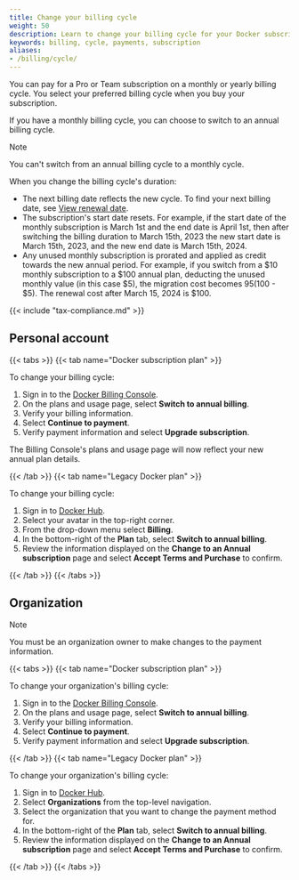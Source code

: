 ```yaml
---
title: Change your billing cycle
weight: 50
description: Learn to change your billing cycle for your Docker subscription
keywords: billing, cycle, payments, subscription
aliases:
- /billing/cycle/
---
```


You can pay for a Pro or Team subscription on a monthly or yearly billing cycle. You select your preferred billing cycle when you buy your subscription.

If you have a monthly billing cycle, you can choose to switch to an annual billing cycle.

> [!NOTE]
>
> You can't switch from an annual billing cycle to a monthly cycle.

When you change the billing cycle's duration:

- The next billing date reflects the new cycle. To find your next billing date, see [View renewal date](history.md#view-renewal-date).
- The subscription's start date resets. For example, if the start date of the monthly subscription is March 1st and the end date is April 1st, then after switching the billing duration to March 15th, 2023 the new start date is March 15th, 2023, and the new end date is March 15th, 2024.
- Any unused monthly subscription is prorated and applied as credit towards the new annual period. For example, if you switch from a $10 monthly subscription to a $100 annual plan, deducting the unused monthly value (in this case $5), the migration cost becomes $95 ($100 - $5). The renewal cost after March 15, 2024 is $100.

{{< include "tax-compliance.md" >}}

## Personal account

{{< tabs >}}
{{< tab name="Docker subscription plan" >}}

To change your billing cycle:

1. Sign in to the [Docker Billing Console](https://app.docker.com/billing).
2. On the plans and usage page, select **Switch to annual billing**.
3. Verify your billing information.
4. Select **Continue to payment**.
5. Verify payment information and select **Upgrade subscription**.

The Billing Console's plans and usage page will now reflect your new annual plan details.

{{< /tab >}}
{{< tab name="Legacy Docker plan" >}}

To change your billing cycle:

1. Sign in to [Docker Hub](https://hub.docker.com).
2. Select your avatar in the top-right corner.
3. From the drop-down menu select **Billing**.
4. In the bottom-right of the **Plan** tab, select **Switch to annual billing**.
5. Review the information displayed on the **Change to an Annual subscription** page and select **Accept Terms and Purchase** to confirm.

{{< /tab >}}
{{< /tabs >}}

## Organization

> [!NOTE]
>
> You must be an organization owner to make changes to the payment information.

{{< tabs >}}
{{< tab name="Docker subscription plan" >}}

To change your organization's billing cycle:

1. Sign in to the [Docker Billing Console](https://app.docker.com/billing).
2. On the plans and usage page, select **Switch to annual billing**.
3. Verify your billing information.
4. Select **Continue to payment**.
5. Verify payment information and select **Upgrade subscription**.

{{< /tab >}}
{{< tab name="Legacy Docker plan" >}}

To change your organization's billing cycle:

1. Sign in to [Docker Hub](https://hub.docker.com).
2. Select **Organizations** from the top-level navigation.
3. Select the organization that you want to change the payment method for.
4. In the bottom-right of the **Plan** tab, select **Switch to annual billing**.
5. Review the information displayed on the **Change to an Annual subscription** page and select **Accept Terms and Purchase** to confirm.

{{< /tab >}}
{{< /tabs >}}